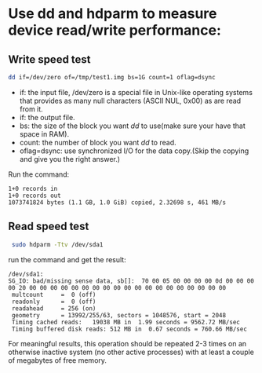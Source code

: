 # Use dd and hdparm to measure device read/write performance:
## Write speed test
``` bash
dd if=/dev/zero of=/tmp/test1.img bs=1G count=1 oflag=dsync
```
* if: the input file, /dev/zero is a special file in Unix-like operating systems that provides as many null characters (ASCII NUL, 0x00) as are read from it.
* if: the output file.
* bs: the size of the block you want *dd* to use(make sure your have that space in RAM).
* count: the number of block you want *dd* to read.
* oflag=dsync: use synchronized I/O for the data copy.(Skip the copying and give you the right answer.)

Run the command:
```
1+0 records in
1+0 records out
1073741824 bytes (1.1 GB, 1.0 GiB) copied, 2.32698 s, 461 MB/s
```

## Read speed test
``` bash
 sudo hdparm -Ttv /dev/sda1
```
run the command and get the result:
```
/dev/sda1:
SG_IO: bad/missing sense data, sb[]:  70 00 05 00 00 00 00 0d 00 00 00 00 20 00 00 00 00 00 00 00 00 00 00 00 00 00 00 00 00 00 00 00
 multcount     =  0 (off)
 readonly      =  0 (off)
 readahead     = 256 (on)
 geometry      = 13992/255/63, sectors = 1048576, start = 2048
 Timing cached reads:   19038 MB in  1.99 seconds = 9562.72 MB/sec
 Timing buffered disk reads: 512 MB in  0.67 seconds = 760.66 MB/sec
```
For meaningful results, this operation should be repeated 2-3 times on an otherwise 
inactive system (no other active processes) with at least a couple of megabytes of free memory.


